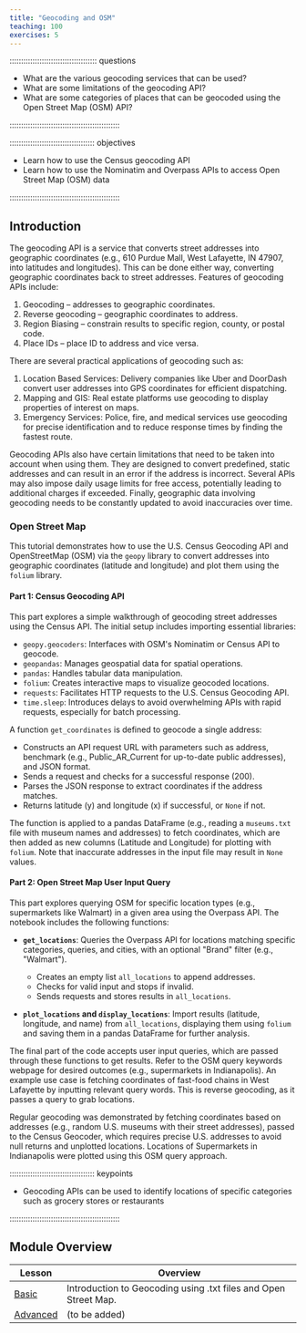 ```yaml
---
title: "Geocoding and OSM"
teaching: 100
exercises: 5
---
```


:::::::::::::::::::::::::::::::::::::: questions 

- What are the various geocoding services that can be used?
- What are some limitations of the geocoding API?
- What are some categories of places that can be geocoded using the Open Street Map (OSM) API?

::::::::::::::::::::::::::::::::::::::::::::::::

::::::::::::::::::::::::::::::::::::: objectives

- Learn how to use the Census geocoding API
- Learn how to use the Nominatim and Overpass APIs to access Open Street Map (OSM) data

::::::::::::::::::::::::::::::::::::::::::::::::

## Introduction

The geocoding API is a service that converts street addresses into geographic coordinates (e.g., 610 Purdue Mall, West Lafayette, IN 47907, into latitudes and longitudes). This can be done either way, converting geographic coordinates back to street addresses.
Features of geocoding APIs include:

1. Geocoding – addresses to geographic coordinates.
2. Reverse geocoding – geographic coordinates to address.
3. Region Biasing – constrain results to specific region, county, or postal code.
4. Place IDs – place ID to address and vice versa.

There are several practical applications of geocoding such as:

1. Location Based Services: Delivery companies like Uber and DoorDash convert user addresses into GPS coordinates for efficient dispatching.
2. Mapping and GIS: Real estate platforms use geocoding to display properties of interest on maps.
3. Emergency Services: Police, fire, and medical services use geocoding for precise identification and to reduce response times by finding the fastest route.

Geocoding APIs also have certain limitations that need to be taken into account when using them. They are designed to convert predefined, static addresses and can result in an error if the address is incorrect. Several APIs may also impose daily usage limits for free access, potentially leading to additional charges if exceeded. Finally, geographic data involving geocoding needs to be constantly updated to avoid inaccuracies over time.

### Open Street Map
This tutorial demonstrates how to use the U.S. Census Geocoding API and OpenStreetMap (OSM) via the `geopy` library to convert addresses into geographic coordinates (latitude and longitude) and plot them using the `folium` library.

#### Part 1: Census Geocoding API
This part explores a simple walkthrough of geocoding street addresses using the Census API. The initial setup includes importing essential libraries:
- `geopy.geocoders`: Interfaces with OSM's Nominatim or Census API to geocode.
- `geopandas`: Manages geospatial data for spatial operations.
- `pandas`: Handles tabular data manipulation.
- `folium`: Creates interactive maps to visualize geocoded locations.
- `requests`: Facilitates HTTP requests to the U.S. Census Geocoding API.
- `time.sleep`: Introduces delays to avoid overwhelming APIs with rapid requests, especially for batch processing.

A function `get_coordinates` is defined to geocode a single address:
- Constructs an API request URL with parameters such as address, benchmark (e.g., Public_AR_Current for up-to-date public addresses), and JSON format.
- Sends a request and checks for a successful response (200).
- Parses the JSON response to extract coordinates if the address matches.
- Returns latitude (y) and longitude (x) if successful, or `None` if not.

The function is applied to a pandas DataFrame (e.g., reading a `museums.txt` file with museum names and addresses) to fetch coordinates, which are then added as new columns (Latitude and Longitude) for plotting with `folium`. Note that inaccurate addresses in the input file may result in `None` values.

#### Part 2: Open Street Map User Input Query
This part explores querying OSM for specific location types (e.g., supermarkets like Walmart) in a given area using the Overpass API. The notebook includes the following functions:

- **`get_locations`**: Queries the Overpass API[](http://overpass-api.de/api/interpreter) for locations matching specific categories, queries, and cities, with an optional "Brand" filter (e.g., "Walmart").
  - Creates an empty list `all_locations` to append addresses.
  - Checks for valid input and stops if invalid.
  - Sends requests and stores results in `all_locations`.

- **`plot_locations` and `display_locations`**: Import results (latitude, longitude, and name) from `all_locations`, displaying them using `folium` and saving them in a pandas DataFrame for further analysis.

The final part of the code accepts user input queries, which are passed through these functions to get results. Refer to the OSM query keywords webpage for desired outcomes (e.g., supermarkets in Indianapolis). An example use case is fetching coordinates of fast-food chains in West Lafayette by inputting relevant query words. This is reverse geocoding, as it passes a query to grab locations.

Regular geocoding was demonstrated by fetching coordinates based on addresses (e.g., random U.S. museums with their street addresses), passed to the Census Geocoder, which requires precise U.S. addresses to avoid null returns and unplotted locations. Locations of Supermarkets in Indianapolis were plotted using this OSM query approach.

::::::::::::::::::::::::::::::::::::: keypoints 

- Geocoding APIs can be used to identify locations of specific categories such as grocery stores or restaurants

::::::::::::::::::::::::::::::::::::::::::::::::

## Module Overview

| Lesson            | Overview                                                                                                   |
|-------------------|------------------------------------------------------------------------------------------------------------|
| [Basic](https://colab.research.google.com/github/SpatialTurn/DataCollection-Notebooks/blob/main/Census/Census_Geocoding_OSM-Query.ipynb) | Introduction to Geocoding using .txt files and Open Street Map. |
| [Advanced]()  |  (to be added) |